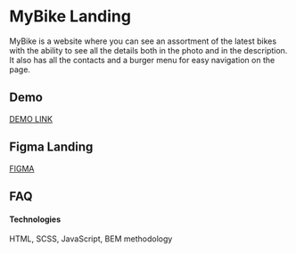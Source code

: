 # MyBike Landing

MyBike is a website where you can see an assortment of the latest bikes with the ability to see all the details both in the photo and in the description. It also has all the contacts and a burger menu for easy navigation on the page.

## Demo

[DEMO LINK](https://yaroslav-vasiltev.github.io/mybike-landing/)

## Figma Landing

[FIGMA](https://www.figma.com/file/NZQAIydtHo5QkINyGLHNcq/BIKE-New-Version?node-id=0%3A1)

## FAQ

#### Technologies

HTML, SCSS, JavaScript, BEM methodology


